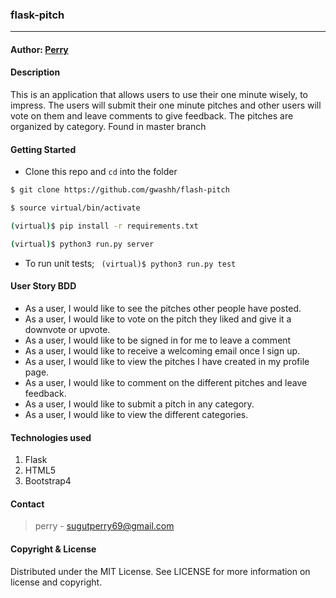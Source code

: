 ### **flask-pitch**

****
#### Author: [Perry](https://github.com/gwashh)

#### **Description**
This is an application that allows users to use their one minute wisely, to impress. The users will submit their one minute pitches and other users will vote on them and leave comments to give feedback.
The pitches are organized by category. Found in master branch

#### Getting Started
- Clone this repo and ```cd``` into the folder
```sh 
$ git clone https://github.com/gwashh/flash-pitch

$ source virtual/bin/activate

(virtual)$ pip install -r requirements.txt

(virtual)$ python3 run.py server
```
- To run unit tests; ``` (virtual)$ python3 run.py test```

#### **User Story BDD**
- As a user, I would like to see the pitches other people have posted.
- As a user, I would like to vote on the pitch they liked and give it a downvote or upvote.
- As a user, I would like to be signed in for me to leave a comment
- As a user, I would like to receive a welcoming email once I sign up.
- As a user, I would like to view the pitches I have created in my profile page.
- As a user, I would like to comment on the different pitches and leave feedback.
- As a user, I would like to submit a pitch in any category.
- As a user, I would like to view the different categories.

#### **Technologies used**
1. Flask
2. HTML5
3. Bootstrap4

#### **Contact**
>perry - sugutperry69@gmail.com

#### **Copyright & License**
Distributed under the MIT License. See LICENSE for more information on license and copyright. 
